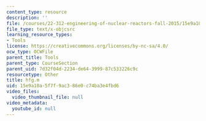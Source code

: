 ```yaml
---
content_type: resource
description: ''
file: /courses/22-312-engineering-of-nuclear-reactors-fall-2015/15e9a10a5f7f9ac386e0c74ba3e4fbd6_hfg.m
file_type: text/x-objcsrc
learning_resource_types:
- Tools
license: https://creativecommons.org/licenses/by-nc-sa/4.0/
ocw_type: OCWFile
parent_title: Tools
parent_type: CourseSection
parent_uid: 7d32f04d-2234-de64-3999-87c533226c9c
resourcetype: Other
title: hfg.m
uid: 15e9a10a-5f7f-9ac3-86e0-c74ba3e4fbd6
video_files:
  video_thumbnail_file: null
video_metadata:
  youtube_id: null
---
```

